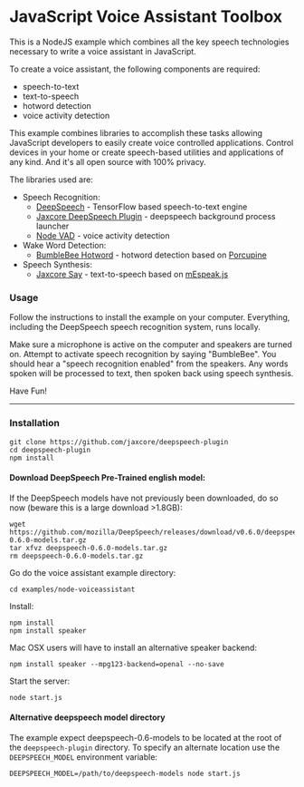 # JavaScript Voice Assistant Toolbox

This is a NodeJS example which combines all the key speech technologies necessary to write a voice assistant in JavaScript.

To create a voice assistant, the following components are required:

- speech-to-text
- text-to-speech
- hotword detection
- voice activity detection

This example combines libraries to accomplish these tasks allowing JavaScript developers to easily
create voice controlled applications.
Control devices in your home or create speech-based utilities and applications of any kind.
And it's all open source with 100% privacy.

The libraries used are:

- Speech Recognition:
	- [DeepSpeech](https://github.com/mozilla/DeepSpeech) - TensorFlow based speech-to-text engine
	- [Jaxcore DeepSpeech Plugin](https://github.com/jaxcore/deepspeech-plugin) - deepspeech background process launcher
	- [Node VAD](https://github.com/snirpo/node-vad) - voice activity detection
- Wake Word Detection:
	- [BumbleBee Hotword](https://github.com/jaxcore/bumblebee-hotword-node) - hotword detection based on [Porcupine](https://github.com/Picovoice/porcupine)
- Speech Synthesis:
	- [Jaxcore Say](https://github.com/jaxcore/jaxcore-say-node) - text-to-speech based on [mEspeak.js](https://www.masswerk.at/mespeak/)

### Usage

Follow the instructions to install the example on your computer.  Everything, including the DeepSpeech
speech recognition system, runs locally.

Make sure a microphone is active on the computer and speakers are turned on.  Attempt to activate
speech recognition by saying "BumbleBee".  You should hear a "speech recognition enabled" from the
speakers.  Any words spoken will be processed to text, then spoken back using speech synthesis.

Have Fun!

---

### Installation

```
git clone https://github.com/jaxcore/deepspeech-plugin
cd deepspeech-plugin
npm install
```

#### Download DeepSpeech Pre-Trained english model:

If the DeepSpeech models have not previously been downloaded, do so now (beware this is a large download >1.8GB):

```
wget https://github.com/mozilla/DeepSpeech/releases/download/v0.6.0/deepspeech-0.6.0-models.tar.gz
tar xfvz deepspeech-0.6.0-models.tar.gz
rm deepspeech-0.6.0-models.tar.gz
```

Go do the voice assistant example directory:

```
cd examples/node-voiceassistant
```

Install:

```
npm install
npm install speaker
```

Mac OSX users will have to install an alternative speaker backend:

```
npm install speaker --mpg123-backend=openal --no-save
```

Start the server:

```
node start.js
```

#### Alternative deepspeech model directory

The example expect deepspeech-0.6-models to be located at the root of the `deepspeech-plugin` directory.  To specify an alternate location use the `DEEPSPEECH_MODEL` environment variable:

```
DEEPSPEECH_MODEL=/path/to/deepspeech-models node start.js
```